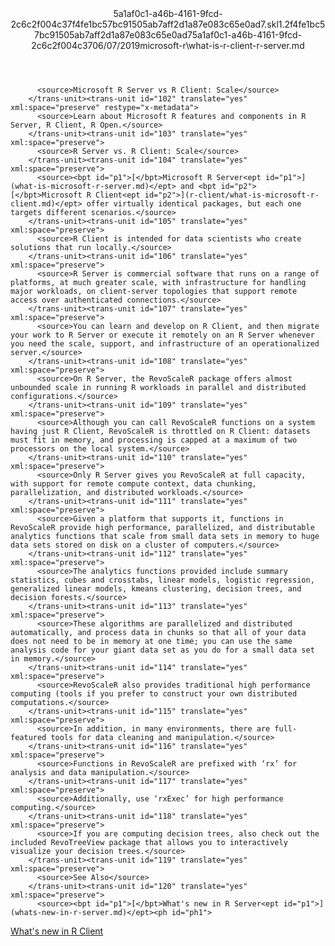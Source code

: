 <?xml version="1.0"?><xliff version="1.2" xmlns="urn:oasis:names:tc:xliff:document:1.2" xmlns:xsi="http://www.w3.org/2001/XMLSchema-instance" xsi:schemaLocation="urn:oasis:names:tc:xliff:document:1.2 xliff-core-1.2-transitional.xsd"><file datatype="xml" original="what-is-r-client-r-server.md" source-language="en-US" target-language="en-US"><header><tool tool-id="mdxliff" tool-name="mdxliff" tool-version="1.0-4e81c41" tool-company="Microsoft" /><xliffext:skl_file_name xmlns:xliffext="urn:microsoft:content:schema:xliffextensions">5a1af0c1-a46b-4161-9fcd-2c6c2f004c37f4fe1bc57bc91505ab7aff2d1a87e083c65e0ad7.skl</xliffext:skl_file_name><xliffext:version xmlns:xliffext="urn:microsoft:content:schema:xliffextensions">1.2</xliffext:version><xliffext:ms.openlocfilehash xmlns:xliffext="urn:microsoft:content:schema:xliffextensions">f4fe1bc57bc91505ab7aff2d1a87e083c65e0ad7</xliffext:ms.openlocfilehash><xliffext:ms.sourcegitcommit xmlns:xliffext="urn:microsoft:content:schema:xliffextensions">5a1af0c1-a46b-4161-9fcd-2c6c2f004c37</xliffext:ms.sourcegitcommit><xliffext:ms.lasthandoff xmlns:xliffext="urn:microsoft:content:schema:xliffextensions">06/07/2019</xliffext:ms.lasthandoff><xliffext:ms.openlocfilepath xmlns:xliffext="urn:microsoft:content:schema:xliffextensions">microsoft-r\what-is-r-client-r-server.md</xliffext:ms.openlocfilepath></header><body><group id="content" extype="content"><trans-unit id="101" translate="yes" xml:space="preserve" restype="x-metadata">
          <source>Microsoft R Server vs R Client: Scale</source>
        </trans-unit><trans-unit id="102" translate="yes" xml:space="preserve" restype="x-metadata">
          <source>Learn about Microsoft R features and components in R Server, R Client, R Open.</source>
        </trans-unit><trans-unit id="103" translate="yes" xml:space="preserve">
          <source>R Server vs. R Client: Scale</source>
        </trans-unit><trans-unit id="104" translate="yes" xml:space="preserve">
          <source><bpt id="p1">[</bpt>Microsoft R Server<ept id="p1">](what-is-microsoft-r-server.md)</ept> and <bpt id="p2">[</bpt>Microsoft R Client<ept id="p2">](r-client/what-is-microsoft-r-client.md)</ept> offer virtually identical packages, but each one targets different scenarios.</source>
        </trans-unit><trans-unit id="105" translate="yes" xml:space="preserve">
          <source>R Client is intended for data scientists who create solutions that run locally.</source>
        </trans-unit><trans-unit id="106" translate="yes" xml:space="preserve">
          <source>R Server is commercial software that runs on a range of platforms, at much greater scale, with infrastructure for handling major workloads, on client-server topologies that support remote access over authenticated connections.</source>
        </trans-unit><trans-unit id="107" translate="yes" xml:space="preserve">
          <source>You can learn and develop on R Client, and then migrate your work to R Server or execute it remotely on an R Server whenever you need the scale, support, and infrastructure of an operationalized server.</source>
        </trans-unit><trans-unit id="108" translate="yes" xml:space="preserve">
          <source>On R Server, the RevoScaleR package offers almost unbounded scale in running R workloads in parallel and distributed configurations.</source>
        </trans-unit><trans-unit id="109" translate="yes" xml:space="preserve">
          <source>Although you can call RevoScaleR functions on a system having just R Client, RevoScaleR is throttled on R Client: datasets must fit in memory, and processing is capped at a maximum of two processors on the local system.</source>
        </trans-unit><trans-unit id="110" translate="yes" xml:space="preserve">
          <source>Only R Server gives you RevoScaleR at full capacity, with support for remote compute context, data chunking, parallelization, and distributed workloads.</source>
        </trans-unit><trans-unit id="111" translate="yes" xml:space="preserve">
          <source>Given a platform that supports it, functions in RevoScaleR provide high performance, parallelized, and distributable analytics functions that scale from small data sets in memory to huge data sets stored on disk on a cluster of computers.</source>
        </trans-unit><trans-unit id="112" translate="yes" xml:space="preserve">
          <source>The analytics functions provided include summary statistics, cubes and crosstabs, linear models, logistic regression, generalized linear models, kmeans clustering, decision trees, and decision forests.</source>
        </trans-unit><trans-unit id="113" translate="yes" xml:space="preserve">
          <source>These algorithms are parallelized and distributed automatically, and process data in chunks so that all of your data does not need to be in memory at one time; you can use the same analysis code for your giant data set as you do for a small data set in memory.</source>
        </trans-unit><trans-unit id="114" translate="yes" xml:space="preserve">
          <source>RevoScaleR also provides traditional high performance computing (tools if you prefer to construct your own distributed computations.</source>
        </trans-unit><trans-unit id="115" translate="yes" xml:space="preserve">
          <source>In addition, in many environments, there are full-featured tools for data cleaning and manipulation.</source>
        </trans-unit><trans-unit id="116" translate="yes" xml:space="preserve">
          <source>Functions in RevoScaleR are prefixed with ‘rx’ for analysis and data manipulation.</source>
        </trans-unit><trans-unit id="117" translate="yes" xml:space="preserve">
          <source>Additionally, use ‘rxExec’ for high performance computing.</source>
        </trans-unit><trans-unit id="118" translate="yes" xml:space="preserve">
          <source>If you are computing decision trees, also check out the included RevoTreeView package that allows you to interactively visualize your decision trees.</source>
        </trans-unit><trans-unit id="119" translate="yes" xml:space="preserve">
          <source>See Also</source>
        </trans-unit><trans-unit id="120" translate="yes" xml:space="preserve">
          <source><bpt id="p1">[</bpt>What's new in R Server<ept id="p1">](whats-new-in-r-server.md)</ept><ph id="ph1">
</ph><bpt id="p2">[</bpt>What's new in R Client<ept id="p2">](r-client/whats-new-in-r-client.md)</ept></source>
        </trans-unit></group></body></file></xliff>